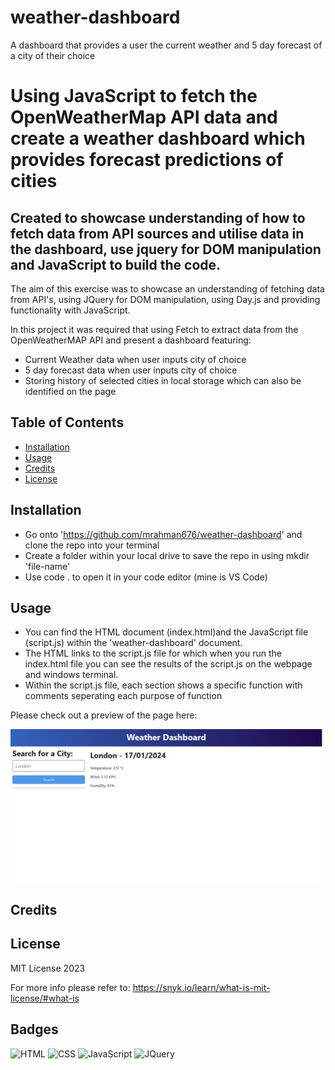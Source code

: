 # weather-dashboard

A dashboard that provides a user the current weather and 5 day forecast of a city of their choice

# Using JavaScript to fetch the OpenWeatherMap API data and create a weather dashboard which provides forecast predictions of cities

## Created to showcase understanding of how to fetch data from API sources and utilise data in the dashboard, use jquery for DOM manipulation and JavaScript to build the code.

The aim of this exercise was to showcase an understanding of fetching data from API's, using JQuery for DOM manipulation, using Day.js and providing functionality with JavaScript. 

In this project it was required that using Fetch to extract data from the OpenWeatherMAP API and present a dashboard featuring:

* Current Weather data when user inputs city of choice
* 5 day forecast data when user inputs city of choice
* Storing history of selected cities in local storage which can also be identified on the page


## Table of Contents

* [Installation](#installation)
* [Usage](#usage)
* [Credits](#credits)
* [License](#license)

## Installation

* Go onto 'https://github.com/mrahman676/weather-dashboard' and clone the repo into your terminal
* Create a folder within your local drive to save the repo in using mkdir 'file-name'
* Use code . to open it in your code editor (mine is VS Code)

## Usage 

* You can find the HTML document (index.html)and the JavaScript file (script.js) within the 'weather-dashboard' document.
* The HTML links to the script.js file for which when you run the index.html file you can see the results of the script.js on the webpage and windows terminal.
* Within the script.js file, each section shows a specific function with comments seperating each purpose of function 

Please check out a preview of the page here:

![planner-app Screenshot](/weather.png)

## Credits

## License

MIT License 2023

For more info please refer to: https://snyk.io/learn/what-is-mit-license/#what-is

## Badges

![HTML](https://img.shields.io/badge/HTML-orange)
![CSS](https://img.shields.io/badge/CSS-blue)
![JavaScript](https://img.shields.io/badge/JavaScript-gold)
![JQuery](https://img.shields.io/badge/JQuery-navy)
